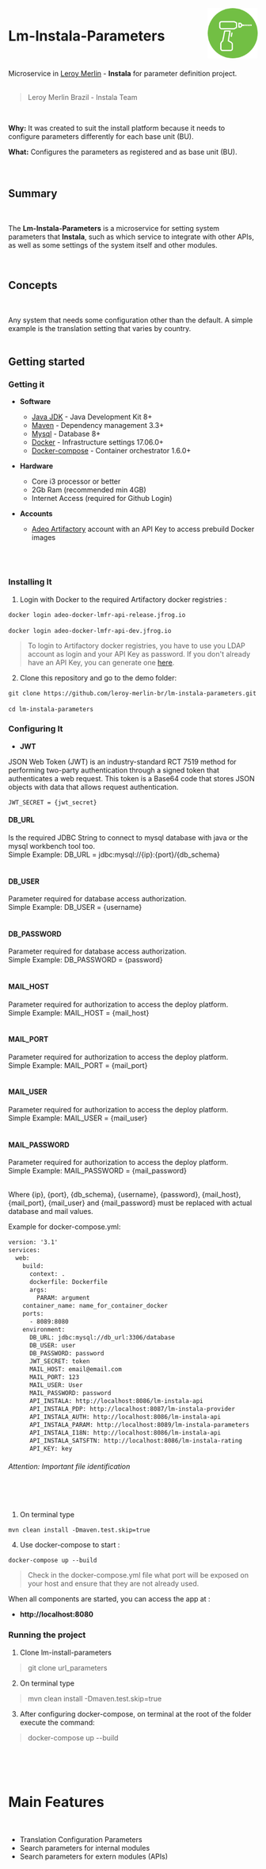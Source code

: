 <img align="right" width="20%" src="https://github.com/elton-develcode/images/blob/master/logos/logo_instala_146x146.png">

# Lm-Instala-Parameters
</br>

Microservice in [Leroy Merlin](https://www.leroymerlin.com.br/) - **Instala** for parameter definition project.
</br></br>

> Leroy Merlin Brazil - Instala Team 

</br>

**Why:** It was created to suit the install platform because it needs to configure parameters differently for each base unit (BU).

**What:** Configures the parameters as registered and as base unit (BU).
</br></br></br>

## Summary
</br>

The **Lm-Instala-Parameters** is a microservice for setting system parameters that **Instala**, such as which service to integrate with other APIs, as well as some settings of the system itself and other modules.

</br>

## Concepts

</br>

Any system that needs some configuration other than the default. A simple example is the translation setting that varies by country.
</br></br>

## Getting started

### Getting it

* **Software**
  * [Java JDK](https://www.oracle.com/technetwork/pt/java/javase/overview/index.html) - Java Development Kit 8+
  * [Maven](https://maven.apache.org/) - Dependency management 3.3+
  * [Mysql](https://www.mysql.com/) - Database 8+
  * [Docker](https://docs.docker.com/install) - Infrastructure settings 17.06.0+ 
  * [Docker-compose](https://docs.docker.com/compose/install) - Container orchestrator 1.6.0+

* **Hardware**
  * Core i3 processor or better
  * 2Gb Ram (recommended min 4GB)
  * Internet Access (required for Github Login)
  

* **Accounts**
  * [Adeo Artifactory](https://adeo.jfrog.io) account with an API Key to access prebuild Docker images
  
 </br></br>

### Installing It

1. Login with Docker to the required Artifactory docker registries :

```
docker login adeo-docker-lmfr-api-release.jfrog.io

docker login adeo-docker-lmfr-api-dev.jfrog.io
```

> To login to Artifactory docker registries, you have to use you LDAP account as login and your API Key as password. If you don't already have an API Key, you can generate one [here](https://adeo.jfrog.io/adeo/webapp/).

2. Clone this repository and go to the demo folder:

```
git clone https://github.com/leroy-merlin-br/lm-instala-parameters.git

cd lm-instala-parameters
```

### Configuring It

 * **JWT** 
 
JSON Web Token (JWT) is an industry-standard RCT 7519 method for performing two-party authentication through a signed token that authenticates a web request. This token is a Base64 code that stores JSON objects with data that allows request authentication.
```
JWT_SECRET = {jwt_secret}
```

#### DB_URL
 
 Is the required JDBC String to connect to mysql database with java or the mysql workbench tool too.</br>
 Simple Example: DB_URL = jdbc:mysql://{ip}:{port}/{db_schema} </br></br>
 
 #### DB_USER
 
 Parameter required for database access authorization.</br>
 Simple Example: DB_USER = {username} </br></br>
 
 #### DB_PASSWORD
 
 Parameter required for database access authorization.</br>
 Simple Example: DB_PASSWORD = {password} </br></br>
 
 #### MAIL_HOST
 
 Parameter required for authorization to access the deploy platform.</br>
 Simple Example: MAIL_HOST = {mail_host} </br></br>
 
 #### MAIL_PORT
 
 Parameter required for authorization to access the deploy platform.</br>
 Simple Example: MAIL_PORT = {mail_port} </br></br>
 
 #### MAIL_USER
 
 Parameter required for authorization to access the deploy platform.</br>
 Simple Example: MAIL_USER = {mail_user} </br></br>
 
 #### MAIL_PASSWORD
 
 Parameter required for authorization to access the deploy platform.</br>
 Simple Example: MAIL_PASSWORD = {mail_password} </br></br>

Where {ip}, {port}, {db_schema}, {username}, {password}, {mail_host}, {mail_port}, {mail_user} and
{mail_password} must be replaced with actual database and mail values.

Example for docker-compose.yml:
</br>
```
version: '3.1'
services:
  web:
    build:
      context: .
      dockerfile: Dockerfile
      args:
        PARAM: argument
    container_name: name_for_container_docker
    ports:
      - 8089:8080
    environment:
      DB_URL: jdbc:mysql://db_url:3306/database
      DB_USER: user
      DB_PASSWORD: password
      JWT_SECRET: token 
      MAIL_HOST: email@email.com
      MAIL_PORT: 123
      MAIL_USER: User
      MAIL_PASSWORD: password
      API_INSTALA: http://localhost:8086/lm-instala-api
      API_INSTALA_PDP: http://localhost:8087/lm-instala-provider
      API_INSTALA_AUTH: http://localhost:8086/lm-instala-api
      API_INSTALA_PARAM: http://localhost:8089/lm-instala-parameters
      API_INSTALA_I18N: http://localhost:8086/lm-instala-api
      API_INSTALA_SATSFTN: http://localhost:8086/lm-instala-rating
      API_KEY: key
```
 ###### Attention: _Important file identification_

</br></br>

1. On terminal type
```
mvn clean install -Dmaven.test.skip=true
```

4. Use docker-compose to start :

```
docker-compose up --build
```
> Check in the docker-compose.yml file what port will be exposed on your host and ensure that they are not already used.

When all components are started, you can access the app at :
* **http://localhost:8080**



### Running the project

1. Clone lm-install-parameters
> git clone url_parameters


2. On terminal type 
> mvn clean install -Dmaven.test.skip=true

3. After configuring docker-compose, on terminal at the root of the folder execute the command:
> docker-compose up --build

</br></br></br>

# Main Features

</br>

 - Translation Configuration Parameters
 - Search parameters for internal modules
 - Search parameters for extern modules (APIs) 
 
 </br></br></br>
